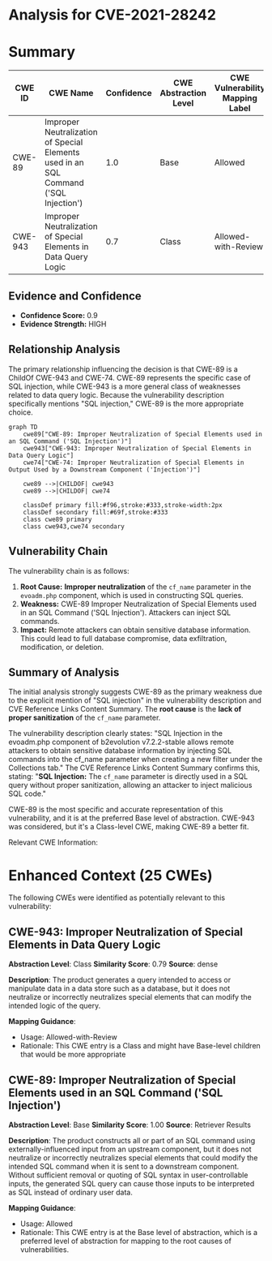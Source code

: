 # Analysis for CVE-2021-28242

# Summary
| CWE ID | CWE Name | Confidence | CWE Abstraction Level | CWE Vulnerability Mapping Label | CWE-Vulnerability Mapping Notes |
|---|---|---|---|---|---|
| CWE-89 | Improper Neutralization of Special Elements used in an SQL Command ('SQL Injection') | 1.0 | Base | Allowed | Primary CWE |
| CWE-943 | Improper Neutralization of Special Elements in Data Query Logic | 0.7 | Class | Allowed-with-Review | Secondary Candidate |

## Evidence and Confidence

*   **Confidence Score:** 0.9
*   **Evidence Strength:** HIGH

## Relationship Analysis
The primary relationship influencing the decision is that CWE-89 is a ChildOf CWE-943 and CWE-74. CWE-89 represents the specific case of SQL injection, while CWE-943 is a more general class of weaknesses related to data query logic. Because the vulnerability description specifically mentions "SQL injection," CWE-89 is the more appropriate choice.

```mermaid
graph TD
    cwe89["CWE-89: Improper Neutralization of Special Elements used in an SQL Command ('SQL Injection')"]
    cwe943["CWE-943: Improper Neutralization of Special Elements in Data Query Logic"]
    cwe74["CWE-74: Improper Neutralization of Special Elements in Output Used by a Downstream Component ('Injection')"]
    
    cwe89 -->|CHILDOF| cwe943
    cwe89 -->|CHILDOF| cwe74
    
    classDef primary fill:#f96,stroke:#333,stroke-width:2px
    classDef secondary fill:#69f,stroke:#333
    class cwe89 primary
    class cwe943,cwe74 secondary
```

## Vulnerability Chain
The vulnerability chain is as follows:
1.  **Root Cause:** **Improper neutralization** of the `cf_name` parameter in the `evoadm.php` component, which is used in constructing SQL queries.
2.  **Weakness:** CWE-89 Improper Neutralization of Special Elements used in an SQL Command ('SQL Injection'). Attackers can inject SQL commands.
3.  **Impact:** Remote attackers can obtain sensitive database information. This could lead to full database compromise, data exfiltration, modification, or deletion.

## Summary of Analysis
The initial analysis strongly suggests CWE-89 as the primary weakness due to the explicit mention of "SQL injection" in the vulnerability description and CVE Reference Links Content Summary. The **root cause** is the **lack of proper sanitization** of the `cf_name` parameter.

The vulnerability description clearly states: "SQL Injection in the evoadm.php component of b2evolution v7.2.2-stable allows remote attackers to obtain sensitive database information by injecting SQL commands into the cf_name parameter when creating a new filter under the Collections tab."
The CVE Reference Links Content Summary confirms this, stating: "**SQL Injection:** The `cf_name` parameter is directly used in a SQL query without proper sanitization, allowing an attacker to inject malicious SQL code."

CWE-89 is the most specific and accurate representation of this vulnerability, and it is at the preferred Base level of abstraction.
CWE-943 was considered, but it's a Class-level CWE, making CWE-89 a better fit.

Relevant CWE Information:
# Enhanced Context (25 CWEs)
The following CWEs were identified as potentially relevant to this vulnerability:

## CWE-943: Improper Neutralization of Special Elements in Data Query Logic
**Abstraction Level**: Class
**Similarity Score**: 0.79
**Source**: dense

**Description**:
The product generates a query intended to access or manipulate data in a data store such as a database, but it does not neutralize or incorrectly neutralizes special elements that can modify the intended logic of the query.

**Mapping Guidance**:
- Usage: Allowed-with-Review
- Rationale: This CWE entry is a Class and might have Base-level children that would be more appropriate

## CWE-89: Improper Neutralization of Special Elements used in an SQL Command ('SQL Injection')
**Abstraction Level**: Base
**Similarity Score**: 1.00
**Source**: Retriever Results

**Description**:
The product constructs all or part of an SQL command using externally-influenced input from an upstream component, but it does not neutralize or incorrectly neutralizes special elements that could modify the intended SQL command when it is sent to a downstream component. Without sufficient removal or quoting of SQL syntax in user-controllable inputs, the generated SQL query can cause those inputs to be interpreted as SQL instead of ordinary user data.

**Mapping Guidance**:
- Usage: Allowed
- Rationale: This CWE entry is at the Base level of abstraction, which is a preferred level of abstraction for mapping to the root causes of vulnerabilities.